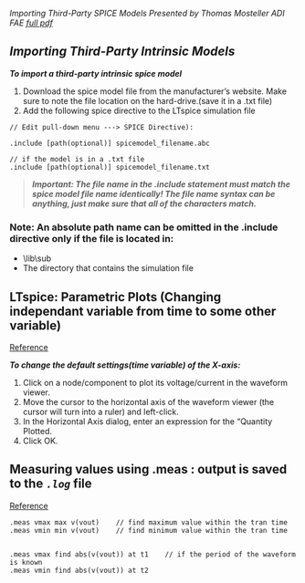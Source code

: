 *Importing Third-Party SPICE Models Presented by Thomas Mosteller ADI FAE [full pdf](https://www.ieee.li/pdf/viewgraphs/ltspice_importing_third_party_models.pdf)*

## *Importing Third-Party Intrinsic Models*

***To import a third-party intrinsic spice model***

1. Download the spice model file from the manufacturer’s website.  Make sure to note the file location on the hard-drive.(save it in a .txt file)
2. Add the following spice directive to the LTspice simulation file 

```
// Edit pull-down menu ---> SPICE Directive):

.include [path(optional)] spicemodel_filename.abc

// if the model is in a .txt file 
.include [path(optional)] spicemodel_filename.txt
```
> ***Important: The file name in the .include statement must match the spice model file name identically! The file name syntax can be anything, just make sure that all of the characters match.***

### Note: An absolute path name <path> can be omitted in the .include directive only if the file is located in:
* <LTspiceIV> \lib\sub 
* The directory that contains the simulation file


## LTspice: Parametric Plots (Changing independant variable from time to some other variable)

[Reference](https://www.analog.com/en/technical-articles/ltspice-parametric-plots.html)

***To change the default settings(time variable) of the X-axis:***

1. Click on a node/component to plot its voltage/current in the waveform viewer.
2. Move the cursor to the horizontal axis of the waveform viewer (the cursor will turn into a ruler) and left-click.
3. In the Horizontal Axis dialog, enter an expression for the “Quantity Plotted.
4. Click OK.

## Measuring values using .meas : output is saved to the *`.log`*  file

[Reference](https://electronics.stackexchange.com/questions/562475/find-min-and-max-of-magnitude-ltspice)

```
.meas vmax max v(vout)    // find maximum value within the tran time
.meas vmin min v(vout)    // find minimum value within the tran time


.meas vmax find abs(v(vout)) at t1    // if the period of the waveform is known
.meas vmin find abs(v(vout)) at t2    
```
